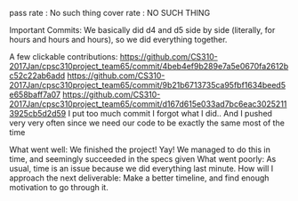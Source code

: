 pass rate 	: No such thing
cover rate 	: NO SUCH THING

Important Commits:
We basically did d4 and d5 side by side (literally, for hours and hours and hours), so we did everything together.

A few clickable contributions:
https://github.com/CS310-2017Jan/cpsc310project_team65/commit/4beb4ef9b289e7a5e0670fa2612bc52c22ab6add
https://github.com/CS310-2017Jan/cpsc310project_team65/commit/9b21b6713735ca95fbf1634beed5e658baff7a07
https://github.com/CS310-2017Jan/cpsc310project_team65/commit/d167d615e033ad7bc6eac30252113925cb5d2d59
I put too much commit I forgot what I did.. And I pushed very very often since we need our code to be exactly the same
most of the time

What went well: We finished the project! Yay! We managed to do this in time, and seemingly succeeded in the specs given
What went poorly: As usual, time is an issue because we did everything last minute.
How will I approach the next deliverable: Make a better timeline, and find enough motivation to go through it.